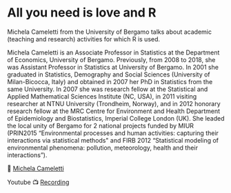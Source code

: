 # All you need is love and R

Michela Cameletti from the University of Bergamo talks about academic (teaching and research) activities for which R is used.

Michela Cameletti is an Associate Professor in Statistics at the Department of Economics, University of Bergamo. Previously, from 2008 to 2018, she was Assistant Professor in Statistics at University of Bergamo. In 2001 she graduated in Statistics, Demography and Social Sciences (University of Milan-Bicocca, Italy) and obtained in 2007 her PhD in Statistics from the same University. In 2007 she was research fellow at the Statistical and Applied Mathematical Sciences Institute (NC, USA), in 2011 visiting researcher at NTNU University (Trondheim, Norway), and in 2012 honorary research fellow at the MRC Centre for Environment and Health Department of Epidemiology and Biostatistics, Imperial College London (UK). She leaded the local unity of Bergamo for 2 national projects funded by MIUR (PRIN2015 “Environmental processes and human activities: capturing their interactions via statistical methods" and FIRB 2012 “Statistical modeling of environmental phenomena: pollution, meteorology, health and their interactions”).

👤 [Michela Cameletti](https://twitter.com/micameletti)

Youtube 📺 [Recording](https://www.youtube.com/watch?v=opm9FF-2tHo)
